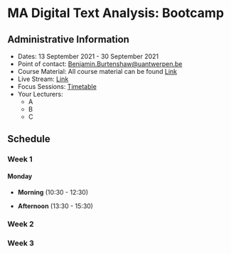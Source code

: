 # MA Digital Text Analysis: Bootcamp 

## Administrative Information
- Dates: 13 September 2021 - 30 September 2021
- Point of contact: [Benjamin.Burtenshaw@uantwerpen.be](mailto:Benjamin.Burtenshaw@uantwerpen.be)
- Course Material:  All course material can be found [Link]()
- Live Stream: [Link]()
- Focus Sessions:  [Timetable]()
- Your Lecturers:
	- A
	- B
	- C

## Schedule

### Week 1

#### Monday
- **Morning** (10:30 - 12:30)

- **Afternoon** (13:30 - 15:30)


### Week 2

### Week 3


